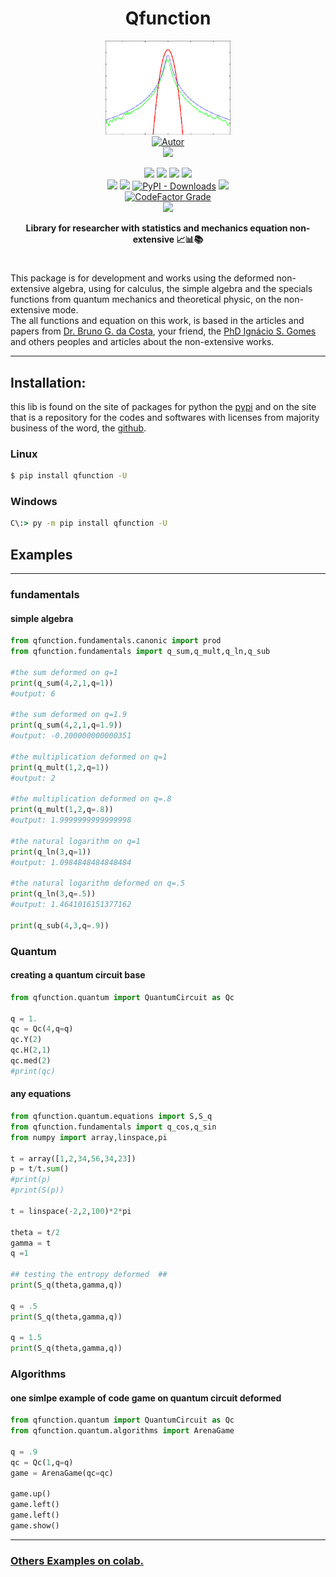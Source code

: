 
<h1 align='center'>Qfunction</h1>
<p align='center'>
<img height='150px' width='200px' src='https://raw.githubusercontent.com/gpftc/qfunction/main/img/q_logo.png' style='height:200; witdh:200'>
 <br/>
<a href="https://github.com/perseu912"><img title="Autor" src="https://img.shields.io/badge/Autor-reinan_br-blue.svg?style=for-the-badge&logo=github"></a>
<br/>
<a href='http://dgp.cnpq.br/dgp/espelhogrupo/0180330616769073'><img src='https://shields.io/badge/cnpq-grupo_de_fisica_computacional_ifsertao--pe-blueviolet?logo=appveyor&style=for-the-badge'></a>
<br/>
<p align='center'>
<!-- github dados -->
<a href='https://python.org'><img src='https://img.shields.io/github/pipenv/locked/python-version/gpftc/covid_br'></a>
<a href='#'><img src='https://img.shields.io/github/languages/code-size/gpftc/qfunction'></a>
<a href='#'><img src='https://img.shields.io/github/commit-activity/w/gpftc/qfunction'></a>
<a href='#'><img src='https://img.shields.io/github/last-commit/gpftc/qfunction'></a>
<br/>
<!-- sites de pacotes -->
<a href='https://pypi.org/project/qfunction/'><img src='https://img.shields.io/pypi/v/qfunction'></a>
<a href='#'><img src='https://img.shields.io/pypi/wheel/qfunction'></a>
<a href='#'><img alt="PyPI - Downloads" src="https://img.shields.io/pypi/dd/covidbr"></a>
<a href='#'><img src='https://img.shields.io/pypi/implementation/covidbr'></a>
<br/>
<!-- outros premios e analises -->
<a href='#'><img alt="CodeFactor Grade" src="https://img.shields.io/codefactor/grade/github/gpftc/covid_br?logo=codefactor">
</a>
<!-- redes sociais -->
<br/>
<a href='https://instagram.com/gpftc_ifsertao/'><img src='https://shields.io/badge/insta-gpftc_ifsertao-violet?logo=instagram&style=flat'></a>
</p>
</p>
<p align='center'> <b>Library for researcher with statistics and mechanics equation non-extensive 📈📊📚</b></p>

#
This package is for development and works using the deformed non-extensive algebra, using for calculus, the simple algebra and the specials functions from quantum mechanics and theoretical physic, on the non-extensive mode.
<br/>
The all functions and equation on this work, is based in the articles and papers from  <a href='https://scholar.google.com.br/citations?user=wYFK45wAAAAJ&hl=pt-BR'>Dr. Bruno G. da Costa</a>, your friend, the <a href='https://scholar.google.com.br/citations?user=veVPJ4AAAAAJ&hl=pt-BR'>PhD Ignácio S. Gomes</a> and others peoples and articles about the non-extensive works.
<hr/>

## Installation:
this lib is found on the site of packages for python the <a href='https://pypi.org'>pypi</a> and on the site that is a repository for the codes and softwares with licenses from majority business of the word, the <a href='https://github.com'>github</a>.
### Linux
```bash
$ pip install qfunction -U
```
### Windows
```cmd
C\:> py -m pip install qfunction -U
```
##  Examples
<hr/>

### fundamentals
#### simple algebra

```py
from qfunction.fundamentals.canonic import prod
from qfunction.fundamentals import q_sum,q_mult,q_ln,q_sub

#the sum deformed on q=1
print(q_sum(4,2,1,q=1)) 
#output: 6

#the sum deformed on q=1.9
print(q_sum(4,2,1,q=1.9)) 
#output: -0.200000000000351

#the multiplication deformed on q=1
print(q_mult(1,2,q=1))
#output: 2

#the multiplication deformed on q=.8
print(q_mult(1,2,q=.8))
#output: 1.9999999999999998

#the natural logarithm on q=1
print(q_ln(3,q=1))
#output: 1.0984848484848484

#the natural logarithm deformed on q=.5
print(q_ln(3,q=.5))
#output: 1.4641016151377162

print(q_sub(4,3,q=.9))

```
### Quantum
#### creating a quantum circuit base

```py
from qfunction.quantum import QuantumCircuit as Qc

q = 1.
qc = Qc(4,q=q)
qc.Y(2)
qc.H(2,1)
qc.med(2)
#print(qc)
```
#### any equations
```py
from qfunction.quantum.equations import S,S_q
from qfunction.fundamentals import q_cos,q_sin
from numpy import array,linspace,pi

t = array([1,2,34,56,34,23])
p = t/t.sum()
#print(p)
#print(S(p))

t = linspace(-2,2,100)*2*pi

theta = t/2
gamma = t
q =1

## testing the entropy deformed  ##
print(S_q(theta,gamma,q))

q = .5
print(S_q(theta,gamma,q))

q = 1.5
print(S_q(theta,gamma,q))
```
### Algorithms
#### one simlpe example of code game on quantum circuit deformed
```py
from qfunction.quantum import QuantumCircuit as Qc
from qfunction.quantum.algorithms import ArenaGame

q = .9
qc = Qc(1,q=q)
game = ArenaGame(qc=qc)

game.up()
game.left()
game.left()
game.show()
```
<hr/>
<a href='https://colab.research.google.com/drive/1VjJoG36JH6A5h1VSgsIFYlHmnLMk4jpl#scrollTo=4eCILB58O2VG'><h3>Others Examples on colab.</h3></a>